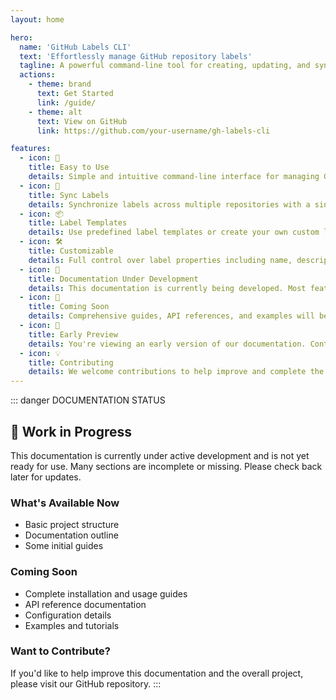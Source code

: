 ```yaml
---
layout: home

hero:
  name: 'GitHub Labels CLI'
  text: 'Effortlessly manage GitHub repository labels'
  tagline: A powerful command-line tool for creating, updating, and syncing GitHub labels across repositories
  actions:
    - theme: brand
      text: Get Started
      link: /guide/
    - theme: alt
      text: View on GitHub
      link: https://github.com/your-username/gh-labels-cli

features:
  - icon: 🚀
    title: Easy to Use
    details: Simple and intuitive command-line interface for managing GitHub labels
  - icon: 🔄
    title: Sync Labels
    details: Synchronize labels across multiple repositories with a single command
  - icon: 📦
    title: Label Templates
    details: Use predefined label templates or create your own custom label sets
  - icon: 🛠️
    title: Customizable
    details: Full control over label properties including name, description, and color
  - icon: 🚧
    title: Documentation Under Development
    details: This documentation is currently being developed. Most features and APIs are not yet documented.
  - icon: 📅
    title: Coming Soon
    details: Comprehensive guides, API references, and examples will be available in future updates.
  - icon: 🌟
    title: Early Preview
    details: You're viewing an early version of our documentation. Content is subject to change.
  - icon: 💡
    title: Contributing
    details: We welcome contributions to help improve and complete the documentation and the overall project.
---
```


::: danger DOCUMENTATION STATUS

## 🚧 Work in Progress

This documentation is currently under active development and is not yet ready for use. Many sections are incomplete or missing. Please check back later for updates.

### What's Available Now

- Basic project structure
- Documentation outline
- Some initial guides

### Coming Soon

- Complete installation and usage guides
- API reference documentation
- Configuration details
- Examples and tutorials

### Want to Contribute?

If you'd like to help improve this documentation and the overall project, please visit our GitHub repository.
:::
